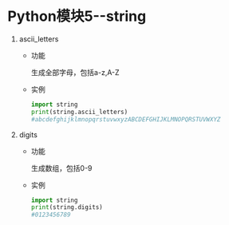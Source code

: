 # Python模块5--string

1. ascii_letters

   + 功能

     生成全部字母，包括a-z,A-Z

   + 实例

     ```python
     import string
     print(string.ascii_letters)
     #abcdefghijklmnopqrstuvwxyzABCDEFGHIJKLMNOPQRSTUVWXYZ
     ```

2. digits

   + 功能

     生成数组，包括0-9

   + 实例

     ```python
     import string
     print(string.digits)
     #0123456789
     ```

   





 